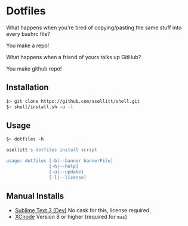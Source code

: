 # Dotfiles

What happens when you're tired of copying/pasting the same stuff into every bashrc file?

You make a repo!

What happens when a friend of yours talks up GitHub?

You make github repo!

## Installation

```bash
$> git clone https://github.com/asellitt/shell.git
$> shell/install.sh -u -l
```

## Usage

```bash
$> dotfiles -h

asellitt's dotfiles install script

usage: dotfiles [-b|--banner bannerFile]
                [-h|--help]
                [-u|--update]
                [-l|--license]
```

## Manual Installs

* [Sublime Text 3 (Dev)](https://www.sublimetext.com/3dev) No cask for this, license required.
* [XChode](https://itunes.apple.com/au/app/xcode/id497799835?mt=12) Version 8 or higher (required for `mas`)
